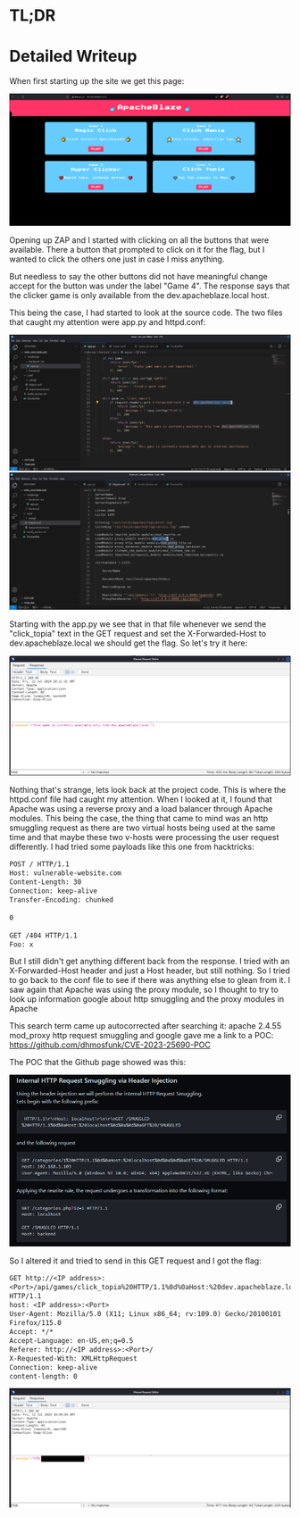 # TL;DR

# Detailed Writeup

When first starting up the site we get this page:

![alt text](https://github.com/GabeALopez/CTF-Writeups/blob/main/Images/HTB/ApacheBlaze/homepage.png)

Opening up ZAP and I started with clicking on all the buttons that were available. There a button that prompted to click on it for the flag, but I wanted to click the others one just in case I miss anything. 

But needless to say the other buttons did not have meaningful change accept for the button was under the label "Game 4". The response says that the clicker game is only available from the dev.apacheblaze.local host. 

This being the case, I had started to look at the source code. The two files that caught my attention were app.py and httpd.conf:

![alt text](https://github.com/GabeALopez/CTF-Writeups/blob/main/Images/HTB/ApacheBlaze/app.png)
![alt text](https://github.com/GabeALopez/CTF-Writeups/blob/main/Images/HTB/ApacheBlaze/conf-file.png)

Starting with the app.py we see that in that file whenever we send the "click_topia" text in the GET request and set the X-Forwarded-Host to dev.apacheblaze.local we should get the flag. So let's try it here:

![alt text](https://github.com/GabeALopez/CTF-Writeups/blob/main/Images/HTB/ApacheBlaze/initial-try.png)

Nothing that's strange, lets look back at the project code. This is where the httpd.conf file had caught my attention. When I looked at it, I found that Apache was using a reverse proxy and a load balancer through Apache modules. This being the case, the thing that came to mind was an http smuggling request as there are two virtual hosts being used at the same time and that maybe these two v-hosts were processing the user request differently. I had tried some payloads like this one from hacktricks:

```
POST / HTTP/1.1
Host: vulnerable-website.com
Content-Length: 30
Connection: keep-alive
Transfer-Encoding: chunked

0

GET /404 HTTP/1.1
Foo: x
```

But I still didn't get anything different back from the response. I tried with an X-Forwarded-Host header and just a Host header, but still nothing. So I tried to go back to the conf file to see if there was anything else to glean from it. I saw again that Apache was using the proxy module, so I thought to try to look up information google about http smuggling and the proxy modules in Apache

This search term came up autocorrected after searching it: apache 2.4.55 mod_proxy http request smuggling and google gave me a link to a POC: https://github.com/dhmosfunk/CVE-2023-25690-POC

The POC that the Github page showed was this:

![alt text](https://github.com/GabeALopez/CTF-Writeups/blob/main/Images/HTB/ApacheBlaze/github.png)

So I altered it and tried to send in this GET request and I got the flag:

```
GET http://<IP address>:<Port>/api/games/click_topia%20HTTP/1.1%0d%0aHost:%20dev.apacheblaze.local%0d%0a%0d%0aGET%20/ HTTP/1.1
host: <IP address>:<Port>
User-Agent: Mozilla/5.0 (X11; Linux x86_64; rv:109.0) Gecko/20100101 Firefox/115.0
Accept: */*
Accept-Language: en-US,en;q=0.5
Referer: http://<IP address>:<Port>/
X-Requested-With: XMLHttpRequest
Connection: keep-alive
content-length: 0
```

![alt text](https://github.com/GabeALopez/CTF-Writeups/blob/main/Images/HTB/ApacheBlaze/flag.png)